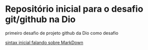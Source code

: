 # Repositório inicial para o desafio git/github na Dio
primeiro desafio de projeto github da Dio como desafio 

[sintax inicial falando sobre MarkDown](https://www.markdownguide.org/basic-syntax/)

